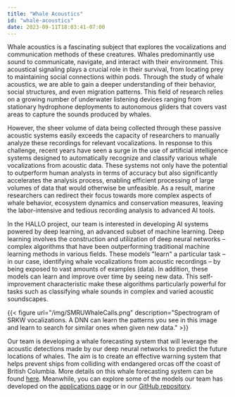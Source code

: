```yaml
---
title: "Whale Acoustics"
id: "whale-acoustics"
date: 2023-09-11T18:03:41-07:00
---
```


Whale acoustics is a fascinating subject that explores the vocalizations and communication methods of these creatures. Whales predominantly use sound to communicate, navigate, and interact with their environment. This acoustical signaling plays a crucial role in their survival, from locating prey to maintaining social connections within pods. Through the study of whale acoustics, we are able to gain a deeper understanding of their behavior, social structures, and even migration patterns. This field of research relies on a growing number of underwater listening devices ranging from stationary hydrophone deployments to autonomous gliders that covers vast areas to capture the sounds produced by whales.

However, the sheer volume of data being collected through these passive acoustic systems easily exceeds the capacity of researchers to manually analyze these recordings for relevant vocalizations. In response to this challenge, recent years have seen a surge in the use of artificial intelligence systems designed to automatically recognize and classify various whale vocalizations from acoustic data. These systems not only have the potential to outperform human analysts in terms of accuracy but also significantly accelerates the analysis process, enabling efficient processing of large volumes of data that would otherwise be unfeasible. As a result, marine researchers can redirect their focus towards more complex aspects of whale behavior, ecosystem dynamics and conservation measures, leaving the labor-intensive and tedious recording analysis to advanced AI tools.

In the HALLO project, our team is interested in developing AI systems powered by deep learning, an advanced subset of machine learning. Deep learning involves the construction and utilization of deep neural networks – complex algorithms that have been outperforming traditional machine learning methods in various fields. These models "learn" a particular task – in our case, identifying whale vocalizations from acoustic recordings – by being exposed to vast amounts of examples (data). In addition, these models can learn and improve over time by seeing new data. This self-improvement characteristic make these algorithms particularly powerful for tasks such as classifying whale sounds in complex and varied acoustic soundscapes.

{{< figure url="/img/SMRUWhaleCalls.png" description="Spectrogram of SRKW vocalizations. A DNN can learn the patterns you see in this image and learn to search for similar ones when given new data." >}}

Our team is developing a whale forecasting system that will leverage the acoustic detections made by our deep neural networks to predict the future locations of whales. The aim is to create an effective warning system that helps prevent ships from colliding with endangered orcas off the coast of British Columbia. More details on this whale forecasting system can be found [here](/research/whale-forecast-system). Meanwhile, you can explore some of the models our team has developed on the [applications page](/applications/) or in our [GitHub repository](https://github.com/coastal-science/HALLO-models).
